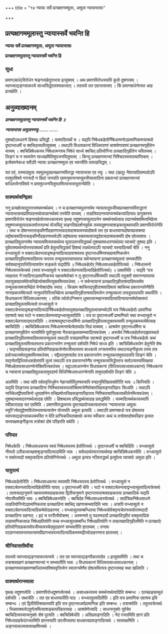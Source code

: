 +++
title = "१४ न्यायाः सर्वे प्रत्यक्षागममूलाः, अमूला न्यायाभासाः"

+++


## प्रत्यक्षागममूलास्तु न्यायास्सर्वे भवन्ति हि

**न्यायाः सर्वे प्रत्यक्षागममूलाः, अमूला न्यायाभासाः**

**प्रत्यक्षागममूलास्तु न्यायास्सर्वे भवन्ति हि**

### **सुधा**

प्रमाण(बाधे)विरोधेन श्रङ्गत्वहेतुराभास इत्युक्तम् । अथ प्रमाणविरोधस्यापि कुतो दूषणत्वम् । व्याप्त्याद्यङ्गसाकल्ये साध्यसिद्धेरावश्यकत्वात् । तदभावे तत एवाभासत्वम् । किं प्रमाणबाधेनेत्यत आह प्रत्यक्षेति ।

## **अनुव्याख्यानम्**

***प्रत्यक्षागममूलास्तु न्यायास्सर्वे भवन्ति हि ॥***

***न्यायाभासा अमूलास्स्युः ...... ......***

तुशब्दोऽवधारणे हिशब्दः प्रसिद्धौ । यस्मादित्यर्थे च । यद्यपि निषेधकहेतोर्निषेधात्मनोऽप्रामाणिकमप्याश्रयो दृष्टान्तधर्मी च क्वचिद्भवतीत्युक्तम् । तथाऽपि विधायकानां विधिरूपाणां चाश्रयेणावश्यं प्रत्यक्षागमगृहीतेन भाव्यम् । क्वचिन्निषेधकस्य निषेधात्मनश्च निषेधे साध्ये क्वचित् प्रतियोगिना प्रत्यक्षादिगृहीतेन भवितव्यम् । लिङ्गं च न स्वरूपेण साध्यप्रमितिमुपजनयितुमलम् । किन्तु प्रत्यक्षागमाभ्यां निश्चितस्वरूपव्याप्तिकम् । इत्येवमनेकधा सर्वेऽपि न्यायाः प्रत्यक्षागममूला एव भवन्तीति तावत्प्रसिद्धम् ।

यत एवं, तस्मादमूलाः स्वमूलभूतप्रत्यक्षागमविरुद्धा न्यायाभासा एव स्युः । यथा (खलु) नैशत्यादिसम्पन्नोऽपि परशुरविषये गगनादौ न छिदां जनयति एवमनुमानान्यप्युपजीव्यत्वादिना प्रबलाभ्यां प्रत्यक्षागमाभ्यां बाधितत्वेनाविषये न प्रमामुपजनयितुमलमित्याभासभूतान्येवेति ।

### **वाक्यार्थचन्द्रिका**

ननु प्रत्यक्षेत्याद्युत्तरभाष्यमनर्थकम् । न च प्रत्यक्षागममूलानामेव न्यायत्वादुपजीव्यप्रत्यक्षागमविरुद्धानां न्यायाभासत्वप्रतिपादनार्थत्वान्नानर्थक्यं तस्येति वाच्यम् । तत्प्रतिपादनस्याप्यनर्थकत्वादित्यतः प्रागुक्तस्य प्रमाणविरोधेन श्रङ्गत्वहेतोरसाधकत्वस्य पृथक् तद्दूषणत्वव्युत्पादनेन समर्थनार्थत्वान्न तदानर्थक्यमित्यभिप्रेत्य तद्दूषणत्वव्युत्पादकतयोत्तरग्रन्थं योजयितुं सङ्गतिप्रदर्शनपूर्वकं तस्यादूषणत्वाशङ्कामुत्थापयति प्रमाणविरोधेनेति । तथा च दोषान्तरासङ्कीर्णोदाहरणाभावादसदाश्रयत्वस्यादोषत्वे तत एव बाधस्याप्यदोषत्वप्रसक्त्या तद्दोषत्ववादिनासङ्कीर्णोदाहरणाभावेऽपि तद्दोषताया वक्तव्यत्वात्तद्वदेवासदाश्रयत्वमपि दोष एवेत्याशयः । प्रत्यक्षादिमूलानामेव न्यायत्वमित्यस्यार्थस्य मूलाल्लाभसिद्ध्यर्थं तुशब्दमवधारणार्थतया व्याचष्टे तुशब्द इति । पूर्ववाक्यार्थस्योत्तरवाक्यार्थं प्रति हेतुत्वसिद्ध्यर्थं हिशब्दं तदर्थतयाऽपि व्याचष्टे यस्यादित्यर्थे चेति । ननु वन्ध्यासुतो न वक्ताऽचेतनत्वान्नृश्रङ्गवदित्यादावाश्रयस्य दृष्टान्तधर्मिणश्चाप्रामाणिकत्वेन प्रत्यक्षादिगृहीताश्रयादिमत्त्व रूपस्य तन्मूलत्वस्याभावान्न सर्वन्यायानां प्रत्यक्षागममूलत्वं सम्भवतीति सर्वशब्दानुपपत्तिरित्याशयेन शङ्कते यद्यपीति ॥ निषेधकहेतोर् निषेधसाधकहेतोरित्यर्थः । निषेधात्मनो निषेधरूपस्येत्यर्थः (स्वयं वन्ध्यासुतो न वक्ताऽचेतनत्वादित्यादिहेतोरित्यर्थः) ॥ उक्तमिति । यद्यपि ‘यत्र व्याहतता ने’त्यादिनाऽप्रामाणिकस्य पक्षत्वमेवोक्तं न तु दृष्टान्तधर्मित्वमपि तथाऽपि तदुक्तौ समानन्यायतया तदप्युक्तप्रायमेवेत्यभिप्रेत्योक्तमित्युक्तमित्यवधेयम् । न सर्वन्यायानां प्रत्यक्षादिगृहीताश्रयादिमत्वमेव तन्मूलकत्वमत्राभिप्रेतं येनोक्तदोषः स्यात् । किन्नाम क्वचित्तद्गृहीताश्रयादिमत्वं क्वचिच्च प्रकारान्तरेणैवेति नानाप्रकारमेवेत्यतो नानुपपत्तिरित्यभिप्रेत्य प्रत्यक्षादिगृहीताश्रयादिमत्वेन तन्मूलकतां तावदुपपादयति तथापीति । विधायकानां विधिसाधकानाम् । तत्किं पर्वतोऽग्निमान् धूमवत्त्वान्महानसवदित्यादिन्यायानामेवोक्तरूपं प्रत्यक्षादिमूलत्वमित्यतो वन्ध्यासुतो न वक्ताऽचेनत्वान्नृश्रङ्गवदित्यादेर्निषेधकहेतोस्तादृशप्रत्यक्षादिमूलत्वासम्भवेऽपि यत्र निषेधकहेतोः प्रामाणिक एवाश्रयो यथा घटो न वक्ताऽचेतनत्वाद्वन्ध्यासुतवदिति । यत्र वा दृष्टान्तधर्मी प्रामाणिको यथा वन्ध्यासुतो न वक्ताऽचेतनत्वाद्घटवदिति । तत्राश्रयदृष्टान्तधर्मिणोः प्रत्यक्षादिगृहीतत्वादुक्तरूपमपि तन्मूलकमस्त्येवेत्याह क्वचिदिति । क्वचिन्निषेधकस्य निषेधात्मनश्चेत्येतावदेव भिन्नं वाक्यम् । आश्रयेण दृष्टान्तधर्मिणा च प्रत्यक्षागमगृहीतेन भाव्यमिति पूर्वानुवृत्त्या नैराकाङ्क्ष्यसम्भवादित्यवधेयम् । अस्त्वेवं निषेधकहेतोरुदाहृतस्थले प्रत्यक्षादिगृहीताश्रयादिमत्वात्तन्मूलत्वं तथाऽपि यत्राप्रामाणिक एवाश्रयो दृष्टान्तधर्मी च तत्र निषेधकहेतोः कथं प्रत्यक्षादिमूलत्वमित्यतस्तत्र प्रकारान्तरेण तन्मूलतां दर्शयति निषेधे साध्य इति । क्वचिन्निषेधरूपेण हेतुनेति शेषः । यद्यप्यतिप्रसङ्गान्न प्रतियोगिग्राहकत्वेनोपजीव्यत्वस्य बाधकत्वे तन्त्रत्वमस्ति तथाऽप्यङ्गीकृत्य तस्य तत्र प्रयोजकत्वमेतदुक्तमित्यवधेयम् । यद्वैतदनुशयादेव तत्र प्रकारान्तरेण तन्मूलकतामुपपादयति लिङ्गं चेति । यद्यप्येतद्विधिसाधकहेतावपि तुल्यं तथाऽपि तत्र प्रकारान्तरेणैव तन्मूलकत्वसिद्धेस्तत्र सतोऽप्यस्याविवक्षया निषेधहेतावसाधारण्येनोक्तिरित्यवधेयम् । यद्वाऽसाधारण्येन विधायकानां (विधिरूपसाध्यसाधकानां) निषेधकानां च न्यायानां प्रत्यक्षादिमूलकतामुपदर्श्य विधिनिषेधसाधारण्येनापि तामुपदर्शयति लिङ्गं चेति ॥

अलमिति । तथा सति पर्वतवृत्तिधूमेन गेहान्तर्वर्तिपुरुषस्यापि वन्ह्यनुमितिप्रसक्तेरिति भावः ॥ किन्त्विति । यद्यपि लिङ्गस्य प्रत्यक्षादिना निश्चितस्वरूपत्वोक्तिमात्रेणैवोक्तातिप्रसङ्गपरिहारः सिध्यति । तथाऽपि नारिकेलद्वीपवासिनो धूमदर्शनेन वन्हिप्रमोत्पत्तिप्रसङ्गपरिहाराय निश्चितव्याप्तिकत्वकीर्तनमित्यवधेयम् । तुशब्दस्यावदारणार्थत्वादाह एवेति । हिशब्दस्य प्रसिद्धार्थत्वादाह प्रसद्धमिति । यस्मादित्यर्थकत्वस्यापि स्वीकारादाह यत एवमिति । प्रमाणविरुद्धत्वस्य दुष्टत्वप्रयोजकत्वलाभाय ‘न्यायाभासा अमूलाः स्युरि’त्येतदुद्देश्यविधेयभावव्यत्यासेन योजयति अमूला इत्यादि । तथाऽपि प्रमाणबाधो यत्र दोषस्तत्र व्याप्त्याद्यङ्गसाकल्यमस्ति न वेति प्राग्विकल्पितपक्षयोः कस्य स्वीकारः कथं च तत्रोक्तदोषपरिहार इत्यतः सत्त्वपक्षमङ्गीकृत्य तत्रोक्तं दोषं परिहरति यथेति ।

### **परिमल**

निषेधकेति । निषेधसाधकस्य स्वयं निषेधरूपस्य हेतोरित्यर्थः । दृष्टान्तधर्मी च क्वचिदिति । वन्ध्यासुतो नीरूपो ऽलीकत्वाच्छशशृङ्गवदित्यादाविति भावः । सर्वपदार्थस्वारस्यार्थमाह क्वचिन्निषेधकस्येति । वन्ध्यासुतो न वक्तेत्यादौ वक्तृत्वादिना प्रतियोगिनेत्यर्थः । अमूला इत्यत्र नञ्विरुद्धार्थ इत्युपेत्य व्याचष्टे अमूला इति ।

### **यादुपत्यं**

निषेधकहेतोरिति । निषेधसाधकस्य स्वयमपि निषेधरूपस्य हेतोरित्यर्थः । वन्ध्यासुतो न वक्ताऽचेतनत्वादित्यादिहेतोरिति यावत् ॥ दृष्टान्तधर्मी चेति । घटो न वक्ताऽचेतनत्वाद्वन्ध्यासुतवदित्यत्रेत्यर्थः । ततश्चाद्यानुमाने पक्षरूपाश्रयग्राहकतया द्वितीयानुमाने दृष्टान्तरूपाश्रयग्राहकतया प्रत्यक्षादिकं यद्यपि नोपजीव्यमिति भावः ॥ क्वचिन्निषेधकस्येति । क्वचिदेव निषेधसाधकस्येत्यर्थः । सार्वत्रिकनिषेधसाधने तत्प्रतियोगिनोऽप्रामाणिकतया प्रत्यक्षादिना क्वचिद् ग्रहणासम्भवादिति भावः । अत्रापि वन्ध्यासुतो न वक्ताऽचेतनत्वादित्यादिकमेवोदाहरणम् । वन्ध्यासुतसम्बन्धितया निषेध्ययोर्वक्तृत्वचेतनत्वयोरस्मदादौ प्रत्यक्षादिना ग्रहणात् । इदं च पररीत्यैवोक्तम् । अस्मन्मते तु यदस्मदादौ प्रत्यक्षादिगृहीतं वक्तृत्वादिकं तत्प्रामाणिकत्वान्न निषेधप्रतियोगि यच्च वन्ध्यासुतसम्बन्धि निषेधप्रतियोगि न तत्प्रत्यक्षादिगृहीतमिति न प्रत्यक्षादेः प्रतियोगिग्राहकतयोपजीव्यत्वस्येदमुदाहरणं सम्भवतीति ज्ञातव्यम् । तन्तवः पटप्रागभाववन्तस्तत्सामग्रीप्रागभाववत्त्वादित्यादिकमस्मद्रीत्योदाहरणमत्र ज्ञातव्यम् ।

### **श्रीनिवासतीर्थीया**

तदभावे व्याप्त्याद्यङ्गसाकल्याभावे । तत एव व्याप्त्याद्यङ्गवैकल्यादेव ॥ इत्युक्तमिति । तथा च तत्राश्रयग्रहणं प्रत्यक्षागमाभ्यां न सम्भवतीति भावः ॥ विधायकानां विधिरूपसाध्यसाधकानाम् । प्रत्यक्षागमरूपप्रमाणबाधितस्याविषयवृत्तित्वेन स्वातन्त्र्येणैव दोषत्वमित्यत्र दृष्टान्तमाह यथा खल्विति ।

### **वाक्यार्थरत्नमाला**

पृथक् तद्दूषणत्वेति । प्रमाणविरोधदूषणत्वेत्यर्थः । असाधकत्वस्य समर्थनार्थत्वादिति सम्बन्धः । एतच्छङ्कामूलं दर्शयति । तथाचेति । तत एव बाधस्यापीति पाठः । वन्ध्यासुतवदितीति । इति यत्र प्रामाणिक एवाश्रय इति सम्बन्धः । एवं द्वितीयेतिशब्दस्यापि इति यत्र दृष्टान्तधर्माप्रामाणिक इति सम्बन्धः । तत्राश्रयेति । तदुभयत्रेत्यर्थः । भिन्नवाक्यत्वेऽपूर्णत्वमित्याशङ्कापरिहारायाह । आश्रयेणेत्यादि । साधनानुक्तेः पूर्वत्रेव क्वचिदित्यस्याप्यनुक्तेः शेषं पूरयति । क्वचिन्निषेधेति । अतिप्रसङ्गादिति । नेदं रजतमिति ज्ञानं प्रति निषेध्यग्राहकेदंरजतमिति ज्ञानस्यापि उपजीव्यतया बाधकत्वप्रसङ्गादित्यर्थः । सत्वपक्षमिति । अङ्गसाकल्यसत्वपक्षमित्यर्थः ।

